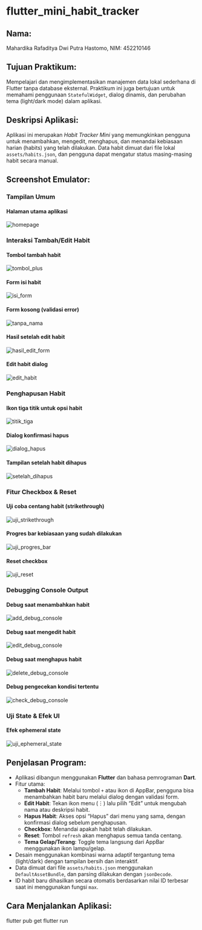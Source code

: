 # flutter_mini_habit_tracker

## Nama:
Mahardika Rafaditya Dwi Putra Hastomo, NIM: 452210146

## Tujuan Praktikum:
Mempelajari dan mengimplementasikan manajemen data lokal sederhana di Flutter tanpa database eksternal. Praktikum ini juga bertujuan untuk memahami penggunaan `StatefulWidget`, dialog dinamis, dan perubahan tema (light/dark mode) dalam aplikasi.

## Deskripsi Aplikasi:
Aplikasi ini merupakan *Habit Tracker Mini* yang memungkinkan pengguna untuk menambahkan, mengedit, menghapus, dan menandai kebiasaan harian (habits) yang telah dilakukan. Data habit dimuat dari file lokal `assets/habits.json`, dan pengguna dapat mengatur status masing-masing habit secara manual.

## Screenshot Emulator:
### Tampilan Umum
#### Halaman utama aplikasi
  ![homepage](assets/images/homepage.png)

### Interaksi Tambah/Edit Habit
#### Tombol tambah habit
  ![tombol_plus](assets/images/tombol_plus.png)
#### Form isi habit
  ![isi_form](assets/images/isi_form.png)
#### Form kosong (validasi error)
  ![tanpa_nama](assets/images/tanpa_nama.png)
#### Hasil setelah edit habit
  ![hasil_edit_form](assets/images/hasil_edit_form.png)
#### Edit habit dialog
  ![edit_habit](assets/images/edit_habit.png)

### Penghapusan Habit
#### Ikon tiga titik untuk opsi habit
  ![titik_tiga](assets/images/titik_tiga.png)
#### Dialog konfirmasi hapus
  ![dialog_hapus](assets/images/dialog_hapus.png)
#### Tampilan setelah habit dihapus
  ![setelah_dihapus](assets/images/setelah_dihapus.png)

### Fitur Checkbox & Reset
#### Uji coba centang habit (strikethrough)
  ![uji_strikethrough](assets/images/uji_strikethrough.png)
#### Progres bar kebiasaan yang sudah dilakukan
  ![uji_progres_bar](assets/images/uji_progres_bar.png)
#### Reset checkbox
  ![uji_reset](assets/images/uji_reset.png)

### Debugging Console Output
#### Debug saat menambahkan habit
  ![add_debug_console](assets/images/add_debug_console.png)
#### Debug saat mengedit habit
  ![edit_debug_console](assets/images/edit_debug_console.png)
#### Debug saat menghapus habit
  ![delete_debug_console](assets/images/delete_debug_console.png)
#### Debug pengecekan kondisi tertentu
  ![check_debug_console](assets/images/check_debug_console.png)

### Uji State & Efek UI
#### Efek ephemeral state
  ![uji_ephemeral_state](assets/images/uji_ephemeral_state.png)

## Penjelasan Program:
- Aplikasi dibangun menggunakan **Flutter** dan bahasa pemrograman **Dart**.
- Fitur utama:
  - **Tambah Habit**: Melalui tombol `+` atau ikon di AppBar, pengguna bisa menambahkan habit baru melalui dialog dengan validasi form.
  - **Edit Habit**: Tekan ikon menu (⋮) lalu pilih “Edit” untuk mengubah nama atau deskripsi habit.
  - **Hapus Habit**: Akses opsi “Hapus” dari menu yang sama, dengan konfirmasi dialog sebelum penghapusan.
  - **Checkbox**: Menandai apakah habit telah dilakukan.
  - **Reset**: Tombol `refresh` akan menghapus semua tanda centang.
  - **Tema Gelap/Terang**: Toggle tema langsung dari AppBar menggunakan ikon lampu/gelap.
- Desain menggunakan kombinasi warna adaptif tergantung tema (light/dark) dengan tampilan bersih dan interaktif.
- Data dimuat dari file `assets/habits.json` menggunakan `DefaultAssetBundle`, dan parsing dilakukan dengan `jsonDecode`.
- ID habit baru dihasilkan secara otomatis berdasarkan nilai ID terbesar saat ini menggunakan fungsi `max`.

## Cara Menjalankan Aplikasi:
flutter pub get flutter run
